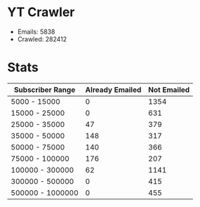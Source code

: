 # YT Crawler
- Emails: 5838
- Crawled: 282412

# Stats
| Subscriber Range  | Already Emailed | Not Emailed |
|-------|-------|-------|
| 5000 - 15000 | 0 | 1354 |
| 15000 - 25000 | 0 | 631 |
| 25000 - 35000 | 47 | 379 |
| 35000 - 50000 | 148 | 317 |
| 50000 - 75000 | 140 | 366 |
| 75000 - 100000 | 176 | 207 |
| 100000 - 300000 | 62 | 1141 |
| 300000 - 500000 | 0 | 415 |
| 500000 - 1000000 | 0 | 455 |
